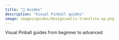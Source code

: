 ```yaml
---
title: "📰 Guides"
description: "Visual Pinball guides"
image: images/guides/design/walls-translite-vp.png
---
```


Visual Pinball guides from beginner to advanced